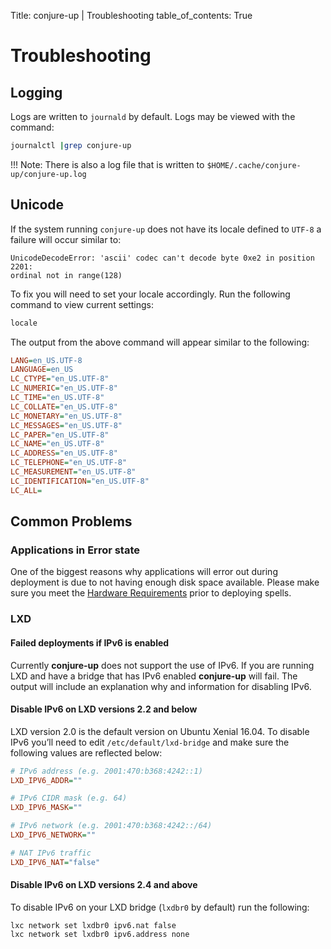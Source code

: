 Title: conjure-up | Troubleshooting
table_of_contents: True

# Troubleshooting

## Logging

Logs are written to `journald` by default. Logs may be viewed with the command:

```bash
journalctl |grep conjure-up
```

!!! Note:
    There is also a log file that is written to
    `$HOME/.cache/conjure-up/conjure-up.log`

## Unicode

If the system running `conjure-up` does not have its locale defined to
`UTF-8` a failure will occur similar to:

```
UnicodeDecodeError: 'ascii' codec can't decode byte 0xe2 in position 2201:
ordinal not in range(128)
```

To fix you will need to set your locale accordingly. Run the following command
to view current settings:

```bash
locale
```

The output from the above command will appear similar to the following:

```ini
LANG=en_US.UTF-8
LANGUAGE=en_US
LC_CTYPE="en_US.UTF-8"
LC_NUMERIC="en_US.UTF-8"
LC_TIME="en_US.UTF-8"
LC_COLLATE="en_US.UTF-8"
LC_MONETARY="en_US.UTF-8"
LC_MESSAGES="en_US.UTF-8"
LC_PAPER="en_US.UTF-8"
LC_NAME="en_US.UTF-8"
LC_ADDRESS="en_US.UTF-8"
LC_TELEPHONE="en_US.UTF-8"
LC_MEASUREMENT="en_US.UTF-8"
LC_IDENTIFICATION="en_US.UTF-8"
LC_ALL=
```

## Common Problems

### Applications in Error state

One of the biggest reasons why applications will error out during deployment is
due to not having enough disk space available. Please make sure you meet the
[Hardware Requirements][hardware] prior to deploying spells.

### LXD

#### Failed deployments if IPv6 is enabled

Currently **conjure-up** does not support the use of IPv6. If you are running
LXD and have a bridge that has IPv6 enabled **conjure-up** will fail. The
output will include an explanation why and information for disabling IPv6.

#### Disable IPv6 on LXD versions 2.2 and below

LXD version 2.0 is the default version on Ubuntu Xenial 16.04. To disable IPv6
you’ll need to edit `/etc/default/lxd-bridge` and make sure the following
values are reflected below:

```ini
# IPv6 address (e.g. 2001:470:b368:4242::1)
LXD_IPV6_ADDR=""

# IPv6 CIDR mask (e.g. 64)
LXD_IPV6_MASK=""

# IPv6 network (e.g. 2001:470:b368:4242::/64)
LXD_IPV6_NETWORK=""

# NAT IPv6 traffic
LXD_IPV6_NAT="false"
```

#### Disable IPv6 on LXD versions 2.4 and above

To disable IPv6 on your LXD bridge (`lxdbr0` by default) run the following:

```no-highlight
lxc network set lxdbr0 ipv6.nat false
lxc network set lxdbr0 ipv6.address none
```

<!-- LINKS -->
[hardware]: ./index.md#hardware-requirements
